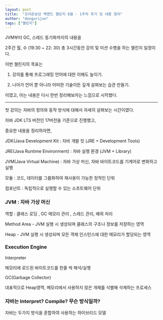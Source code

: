 ```yaml
---
layout: post
title:  "프리온보딩 백엔드 챌린지 6월 - 1주차 후기 및 내용 정리"
author: "dongurijun"
tags: ["챌린지"]
---
```


JVM부터 GC, 스레드 동기화까지의 내용을

2주간 월, 수 (19:30 ~ 22: 30) 총 3시간동안 강의 및 미션 수행을 하는 챌린지 일정이다.

이번 챌린지의 목표는

1. 강의를 통해 프로그래밍 언어에 대한 이해도 높이기.

2. 나아가 언어 뿐 아니라 어떠한 기술이든 깊게 살펴보는 습관 만들기.

이였고, 아는 내용은 다시 한번 정리해보자는 느낌으로 시작했다.

--- 

첫 강의는 자바의 정의와 동작 방식에 대해서 자세히 살펴보는 시간이였다.

자바 JDK LTS 버전인 17버전을 기준으로 진행했고,

중요한 내용을 정리하자면,

JDK(Java Development Kit : 자바 개발 킷 (JRE + Development Tools)

JRE(Java Runtime Environment) : 자바 실행 환경 (JVM + Library)

JVM(Java Virtual Machine) : 자바 가상 머신, 자바 바이트코드를 기계어로 변화하고 실행

모듈 : 코드, 데이터를 그룹화하여 재사용이 가능한 정적인 단위

컴포넌트 : 독립적으로 실행할 수 있는 소프트웨어 단위


### JVM : 자바 가상 머신

역할 : 클래스 로딩 , GC 메모리 관리 , 스레드 관리, 예외 처리

Method Area - JVM 실행 시 생성되며 클래스의 구조나 정보를 저장하는 영역

Heap - JVM 실행 시 생성되며 모든 객체 인스턴스에 대한 메모리가 할당되는 영역


### Execution Engine

Interpreter

메모리에 로드된 바이트코드를 한줄 씩 해석/실행

GC(Garbage Collector)

대표적으로 Heap영역, 메모리에서 사용하지 않은 개체를 식별해 삭제하는 프로세스

### 자바는 Interpret? Compile? 무슨 방식일까?

자바는 두가지 방식을 혼합하여 사용하는 하이브리드 모델







